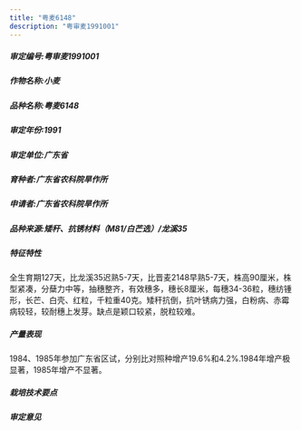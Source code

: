 ```yaml
---
title: "粤麦6148"
description: "粤审麦1991001"
---
```

##### 审定编号:粤审麦1991001

##### 作物名称:小麦

##### 品种名称:粤麦6148

##### 审定年份:1991

##### 审定单位:广东省

##### 育种者:广东省农科院旱作所

##### 申请者:广东省农科院旱作所

##### 品种来源:矮秆、抗锈材料（M81/白芒选）/龙溪35

##### 特征特性
全生育期127天，比龙溪35迟熟5-7天，比晋麦2148早熟5-7天，株高90厘米，株型紧凑，分蘖力中等，抽穗整齐，有效穗多，穗长8厘米，每穗34-36粒，穗纺锺形，长芒、白壳、红粒，千粒重40克。矮秆抗倒，抗叶锈病力强，白粉病、赤霉病较轻，较耐穗上发芽。缺点是颖口较紧，脱粒较难。

##### 产量表现
1984、1985年参加广东省区试，分别比对照种增产19.6%和4.2%.1984年增产极显著，1985年增产不显著。

##### 栽培技术要点
 

##### 审定意见

